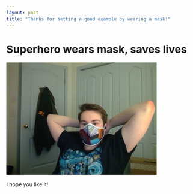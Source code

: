 ```yaml
---
layout: post
title: "Thanks for setting a good example by wearing a mask!"
---
```


# Superhero wears mask, saves lives

![person wearing mask](docs/assets/17012021_021400.jpg "Test")

I hope you like it!
